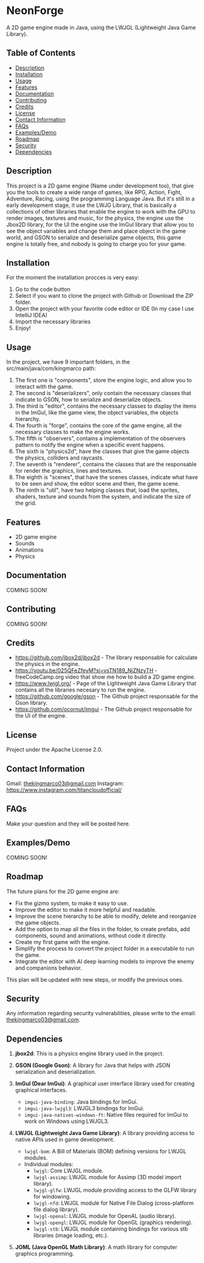# NeonForge

A 2D game engine made in Java, using the LWJGL (Lightweight Java Game Library).

## Table of Contents

- [Description](#description)
- [Installation](#installation)
- [Usage](#usage)
- [Features](#features)
- [Documentation](#documentation)
- [Contributing](#contributing)
- [Credits](#credits)
- [License](#license)
- [Contact Information](#contact-information)
- [FAQs](#faqs)
- [Examples/Demo](#examplesdemo)
- [Roadmap](#roadmap)
- [Security](#security)
- [Dependencies](#dependencies)

## Description

This project is a 2D game engine (Name under development too), that give you the tools to create a wide range of games, like RPG, Action, Fight, Adventure, Racing, using the programming Language Java. But it's still in a early development stage, it use the LWJG Library, that is basically a collections of other libraries that enable the engine to work with the GPU to render images, textures and music, for the physics, the engine use the Jbox2D library, for the UI the engine use the ImGuI library that allow you to see the object variables and change them and place object in the game world, and GSON to serialize and deserialize game objects, this game engine is totally free, and nobody is going to charge you for your game.

## Installation

For the moment the installation procces is very easy:
1. Go to the code button
2. Select if you want to clone the project with Github or Download the ZIP folder.
3. Open the project with your favorite code editor or IDE (In my case I use IntelliJ IDEA)
4. Import the necessary libraries
5. Enjoy!

## Usage

In the project, we have 9 important folders, in the src/main/java/com/kingmarco path:

1. The first one is "components", store the engine logic, and allow you to interact with the game.
2. The second is "deserializers", only contain the necessary classes that indicate to GSON, how to serialize and deserialize objects.
3. The third is "editor", contains the necessary classes to display the items in the ImGuI, like the game view, the object variables, the objects hierarchy.
4. The fourth is "forge", contains the core of the game engine, all the necessary classes to make the engine works.
5. The fifth is "observers", contains a implementation of the observers pattern to notify the engine when a specific event happens.
6. The sixth is "physics2d", have the classes that give the game objects the physics, colliders and raycasts.
7. The seventh is "renderer", contains the classes that are the responsable for render the graphics, lines and textures.
8. The eighth is "scenes", that have the scenes classes, indicate what have to be seen and show, the editor scene and then, the game scene.
9. The ninth is "util", have two helping classes that, load the sprites, shaders, texture and sounds from the system, and indicate the size of the grid.

## Features

- 2D game engine
- Sounds
- Animations
- Physics

## Documentation

COMING SOON!

## Contributing

COMING SOON!

## Credits

- https://github.com/jbox2d/jbox2d - The library responsable for calculate the physics in the engine.
- https://youtu.be/025QFeZfeyM?si=vsTN189_NiZNzyTH - freeCodeCamp.org video that show me how to build a 2D game engine.
- https://www.lwjgl.org/ - Page of the Lightweight Java Game Library that contains all the libraries necesary to run the engine.
- https://github.com/google/gson - The Github project responsable for the Gson library.
- https://github.com/ocornut/imgui - The Github project responsable for the UI of the engine.

## License

Project under the Apache License 2.0.

## Contact Information

Gmail: thekingmarco03@gmail.com
Instagram: https://www.instagram.com/titancloudofficial/

## FAQs

Make your question and they will be posted here.

## Examples/Demo

COMING SOON!

## Roadmap

The future plans for the 2D game engine are:
 
- Fix the gizmo system, to make it easy to use.
- Improve the editor to make it more helpful and readable.
- Improve the scene hierarchy to be able to modify, delete and reorganize the game objects.
- Add the option to map all the files in the folder, to create prefabs, add components, sound and animations, without code it directly.
- Create my first game with the engine.
- Simplify the process to convert the project folder in a executable to run the game.
- Integrate the editor with AI deep learning models to improve the enemy and companions behavior.

This plan will be updated with new steps, or modify the previous ones.

## Security

Any information regarding security vulnerabilities, please write to the email: thekingmarco03@gmail.com.

## Dependencies

1. **jbox2d**: This is a physics engine library used in the project.

2. **GSON (Google Gson)**: A library for Java that helps with JSON serialization and deserialization.

3. **ImGuI (Dear ImGui)**: A graphical user interface library used for creating graphical interfaces.
   - `imgui-java-binding`: Java bindings for ImGui.
   - `imgui-java-lwjgl3`: LWJGL3 bindings for ImGui.
   - `imgui-java-natives-windows-ft`: Native files required for ImGui to work on Windows using LWJGL3.

4. **LWJGL (Lightweight Java Game Library)**: A library providing access to native APIs used in game development.
   - `lwjgl-bom`: A Bill of Materials (BOM) defining versions for LWJGL modules.
   - Individual modules:
     - `lwjgl`: Core LWJGL module.
     - `lwjgl-assimp`: LWJGL module for Assimp (3D model import library).
     - `lwjgl-glfw`: LWJGL module providing access to the GLFW library for windowing.
     - `lwjgl-nfd`: LWJGL module for Native File Dialog (cross-platform file dialog library).
     - `lwjgl-openal`: LWJGL module for OpenAL (audio library).
     - `lwjgl-opengl`: LWJGL module for OpenGL (graphics rendering).
     - `lwjgl-stb`: LWJGL module containing bindings for various stb libraries (image loading, etc.).

5. **JOML (Java OpenGL Math Library)**: A math library for computer graphics programming.

